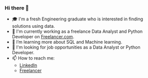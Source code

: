 ### Hi there 👋
- :mortar_board: I'm a fresh Engineering graduate who is interested in finding solutions using data.
- :briefcase: I'm currently working as a freelance Data Analyst and Python Developer on [Freelancer.com](https://www.freelancer.com/u/OsamaSonbaty).
- 🌱 I’m learning more about SQL and Machine learning.
- 🤔 I'm looking for job opportunities as a Data Analyst or Python Developer.
- 📫 How to reach me: 
  - [LinkedIn](https://www.linkedin.com/in/osama-elsonbaty/)
  - [Freelancer](https://www.freelancer.com/u/OsamaSonbaty)
<!--
**osamasonbaty/osamasonbaty** is a ✨ _special_ ✨ repository because its `README.md` (this file) appears on your GitHub profile.

Here are some ideas to get you started:

- 🔭 I’m currently working on ...
- 🌱 I’m currently learning ...
- 👯 I’m looking to collaborate on ...
- 🤔 I’m looking for help with ...
- 💬 Ask me about ...
- 📫 How to reach me: ...
- 😄 Pronouns: ...
- ⚡ Fun fact: ...
-->
